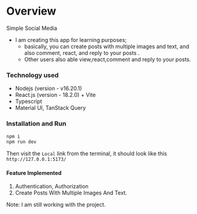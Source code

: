 # Overview

Simple Social Media

- I am creating this app for learning purposes; 
  * basically, you can create posts with multiple images and text, and also comment, react, and reply to your posts .
  * Other users also able view,react,comment and reply to your posts.

### Technology used

- Nodejs (version - v16.20.1)
- React.js (version - 18.2.0) + Vite
- Typescript
- Material UI, TanStack Query

### Installation and Run

```bash
npm i
npm run dev
```

Then visit the `Local` link from the terminal, it should look like this `http://127.0.0.1:5173/`

#### Feature Implemented
1. Authentication, Authorization
2. Create Posts With Multiple Images And Text.

Note: I am still working with the project.
